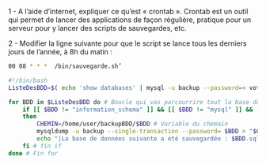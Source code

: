 1 - A l’aide d’internet, expliquer ce qu’est « crontab ».
Crontab est un outil qui permet de lancer des applications de façon régulière, pratique pour un serveur pour y lancer des scripts de sauvegardes, etc.

2 - Modifier la ligne suivante pour que le script se lance tous les derniers jours de l’année, à 8h du
matin :

```bash
00 08 * * *  /bin/sauvegarde.sh’
```

```bash
#!/bin/bash
ListeDesBDD=$( echo 'show databases' | mysql -u backup --password=< votre mdp >) # Connexion à la base de donnée

for BDD in $ListeDesBDD do # Boucle qui vas parcourrire tout la base de donnée ligne par ligne
    if [[ $BDD != "information_schema" ]] && [[ $BDD != "mysql" ]] && [[ $BDD != "Database" ]]; # Si la ligne n'est pas egale à "information_schema" et à "mysql" et à "Database" alors
    then
        CHEMIN=/home/user/backupBDD/$BDD # Variable du chemain
        mysqldump -u backup --single-transaction --password= $BDD > "$CHEMIN/$BDD.sql" # faire un dump (sauvegarde ) de la base de donnée vers le chemain de la variable chemin/nomDeLaBase.sql
        echo "|La base de données suivante a été sauvegardée : $BDD.sql ";
    fi # fin if
done # Fin for
```
